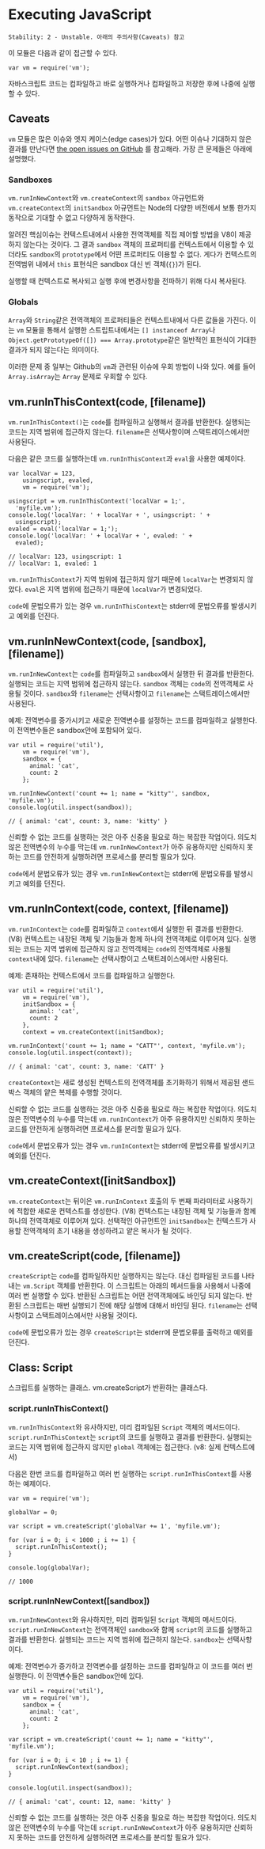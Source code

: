 # Executing JavaScript

    Stability: 2 - Unstable. 아래의 주의사항(Caveats) 참고

<!--name=vm-->

이 모듈은 다음과 같이 접근할 수 있다.

    var vm = require('vm');

자바스크립트 코드는 컴파일하고 바로 실행하거나 컴파일하고 저장한 후에 나중에 실행할 수 있다.

## Caveats

`vm` 모듈은 많은 이슈와 엣지 케이스(edge cases)가 있다. 어떤 이슈나
기대하지 않은 결과를 만난다면
[the open issues on
GitHub](https://github.com/joyent/node/issues?labels=vm&state=open)
를 참고해라. 가장 큰 문제들은 아래에 설명했다.

### Sandboxes

`vm.runInNewContext`와 `vm.createContext`의 `sandbox` 아규먼트와
`vm.createContext`의 `initSandbox` 아규먼트는 Node의 다양한 버전에서
보통 한가지 동작으로 기대할 수 없고 다양하게 동작한다.

알려진 핵심이슈는 컨텍스트내에서 사용한 전역객체를 직접 제어할 방법을 V8이 제공하지
않는다는 것이다. 그 결과 `sandbox` 객체의 프로퍼티를 컨텍스트에서 이용할 수
있더라도 `sandbox`의 `prototype`에서 어떤 프로퍼티도 이용할 수 없다. 게다가
컨텍스트의 전역범위 내에서 `this` 표현식은 sandbox 대신 빈 객체(`{}`)가 된다.

실행할 때 컨텍스트로 복사되고 실행 후에 변경사항을 전파하기 위해 다시 복사된다.

### Globals

`Array`와 `String`같은 전역객체의 프로퍼티들은 컨텍스트내에서 다른 값들을 가진다.
이는 `vm` 모듈을 통해서 실행한 스트립트내에서는 `[] instanceof Array`나
`Object.getPrototypeOf([]) === Array.prototype`같은 일반적인 표현식이
기대한 결과가 되지 않는다는 의미이다.

이러한 문제 중 일부는 Github의 `vm`과 관련된 이슈에 우회 방법이 나와 있다.
예를 들어 `Array.isArray`는 `Array` 문제로 우회할 수 있다.

## vm.runInThisContext(code, [filename])

`vm.runInThisContext()`는 `code`를 컴파일하고 실행해서 결과를 반환한다. 실행되는 코드는
지역 범위에 접근하지 않는다. `filename`은 선택사항이며 스택트레이스에서만 사용된다.

다음은 같은 코드를 실행하는데 `vm.runInThisContext`과 `eval`을 사용한 예제이다.

    var localVar = 123,
        usingscript, evaled,
        vm = require('vm');

    usingscript = vm.runInThisContext('localVar = 1;',
      'myfile.vm');
    console.log('localVar: ' + localVar + ', usingscript: ' +
      usingscript);
    evaled = eval('localVar = 1;');
    console.log('localVar: ' + localVar + ', evaled: ' +
      evaled);

    // localVar: 123, usingscript: 1
    // localVar: 1, evaled: 1

`vm.runInThisContext`가 지역 범위에 접근하지 않기 때문에 `localVar`는 변경되지 않았다.
`eval`은 지역 범위에 접근하기 때문에 `localVar`가 변경되었다.

`code`에 문법오류가 있는 경우 `vm.runInThisContext`는 stderr에 문법오류를 발생시키고 예외를
던진다.


## vm.runInNewContext(code, [sandbox], [filename])

`vm.runInNewContext`는 `code`를 컴파일하고 `sandbox`에서 실행한 뒤 결과를 반환한다.
실행되는 코드는 지역 범위에 접근하지 않는다. `sandbox` 객체는 `code`의 전역객체로 사용될
것이다.
`sandbox`와 `filename`는 선택사항이고 `filename`는 스택트레이스에서만 사용된다.

예제: 전역변수를 증가시키고 새로운 전역변수를 설정하는 코드를 컴파일하고 실행한다.
이 전역변수들은 sandbox안에 포함되어 있다.

    var util = require('util'),
        vm = require('vm'),
        sandbox = {
          animal: 'cat',
          count: 2
        };

    vm.runInNewContext('count += 1; name = "kitty"', sandbox, 'myfile.vm');
    console.log(util.inspect(sandbox));

    // { animal: 'cat', count: 3, name: 'kitty' }

신뢰할 수 없는 코드를 실행하는 것은 아주 신중을 필요로 하는 복잡한 작업이다. 의도치 않은 전역변수의 누수를 막는데
`vm.runInNewContext`가 아주 유용하지만 신뢰하지 못하는 코드를 안전하게 실행하려면 프로세스를 분리할 필요가
있다.

`code`에서 문법오류가 있는 경우 `vm.runInNewContext`는 stderr에 문법오류를 발생시키고
예외를 던진다.

## vm.runInContext(code, context, [filename])

`vm.runInContext`는 `code`를 컴파일하고 `context`에서 실행한 뒤 결과를 반환한다.
(V8) 컨텍스트는 내장된 객체 및 기능들과 함께 하나의 전역객체로 이루어져 있다.
실행되는 코드는 지역 범위에 접근하지 않고 전역객체는 `code`의 전역객체로 사용될
`context`내에 있다.
`filename`는 선택사항이고 스택트레이스에서만 사용된다.

예제: 존재하는 컨텍스트에서 코드를 컴파일하고 실행한다.

    var util = require('util'),
        vm = require('vm'),
        initSandbox = {
          animal: 'cat',
          count: 2
        },
        context = vm.createContext(initSandbox);

    vm.runInContext('count += 1; name = "CATT"', context, 'myfile.vm');
    console.log(util.inspect(context));

    // { animal: 'cat', count: 3, name: 'CATT' }

`createContext`는 새로 생성된 컨텍스트의 전역객체를 초기화하기 위해서 제공된 샌드박스 객체의 얕은 복제를
수행할 것이다.

신뢰할 수 없는 코드를 실행하는 것은 아주 신중을 필요로 하는 복잡한 작업이다. 의도치 않은 전역변수의 누수를 막는데
`vm.runInContext`가 아주 유용하지만 신뢰하지 못하는 코드를 안전하게 실행하려면 프로세스를 분리할 필요가
있다.

`code`에서 문법오류가 있는 경우 `vm.runInContext`는 stderr에 문법오류를 발생시키고
예외를 던진다.

## vm.createContext([initSandbox])

`vm.createContext`는 뒤이은 `vm.runInContext` 호출의 두 번째 파라미터로 사용하기에 적합한 새로운
컨텍스트를 생성한다. (V8) 컨텍스트는 내장된 객체 및 기능들과 함께 하나의 전역객체로 이루어져 있다.
선택적인 아규먼트인 `initSandbox`는 컨텍스트가 사용할 전역객체의 초기 내용을 생성하려고 얕은
복사가 될 것이다.

## vm.createScript(code, [filename])

`createScript`는 `code`를 컴파일하지만 실행하지는 않는다. 대신 컴파일된 코드를 나타내는
`vm.Script` 객체를 반환한다. 이 스크립트는 아래의 메서드들을 사용해서 나중에 여러 번
실행할 수 있다. 반환된 스크립트는 어떤 전역객체에도 바인딩 되지 않는다. 반환된 스크립트는 매번
실행되기 전에 해당 실행에 대해서 바인딩 된다. `filename`는 선택사항이고 스택트레이스에서만
사용될 것이다.

`code`에 문법오류가 있는 경우 `createScript`는 stderr에 문법오류를 출력하고
예외를 던진다.


## Class: Script

스크립트를 실행하는 클래스. vm.createScript가 반환하는 클래스다.

### script.runInThisContext()

`vm.runInThisContext`와 유사하지만, 미리 컴파일된 `Script` 객체의 메서드이다.
`script.runInThisContext`는 `script`의 코드를 실행하고 결과를 반환한다.
실행되는 코드는 지역 범위에 접근하지 않지만 `global` 객체에는 접근한다.
(v8: 실제 컨텍스트에서)

다음은 한번 코드를 컴파일하고 여러 번 실행하는 `script.runInThisContext`를 사용하는 예제이다.

    var vm = require('vm');

    globalVar = 0;

    var script = vm.createScript('globalVar += 1', 'myfile.vm');

    for (var i = 0; i < 1000 ; i += 1) {
      script.runInThisContext();
    }

    console.log(globalVar);

    // 1000


### script.runInNewContext([sandbox])

`vm.runInNewContext`와 유사하지만, 미리 컴파일된 `Script` 객체의 메서드이다.
`script.runInNewContext`는 전역객체인 `sandbox`와 함께 `script`의 코드를 실행하고 결과를 반환한다.
실행되는 코드는 지역 범위에 접근하지 않는다. `sandbox`는 선택사항이다.

예제: 전역변수가 증가하고 전역변수를 설정하는 코드를 컴파일하고 이 코드를 여러 번 실행한다.
이 전역변수들은 sandbox안에 있다.

    var util = require('util'),
        vm = require('vm'),
        sandbox = {
          animal: 'cat',
          count: 2
        };

    var script = vm.createScript('count += 1; name = "kitty"', 'myfile.vm');

    for (var i = 0; i < 10 ; i += 1) {
      script.runInNewContext(sandbox);
    }

    console.log(util.inspect(sandbox));

    // { animal: 'cat', count: 12, name: 'kitty' }

신뢰할 수 없는 코드를 실행하는 것은 아주 신중을 필요로 하는 복잡한 작업이다. 의도치 않은 전역변수의 누수를 막는데
`script.runInNewContext`가 아주 유용하지만 신뢰하지 못하는 코드를 안전하게 실행하려면 프로세스를
분리할 필요가 있다.
